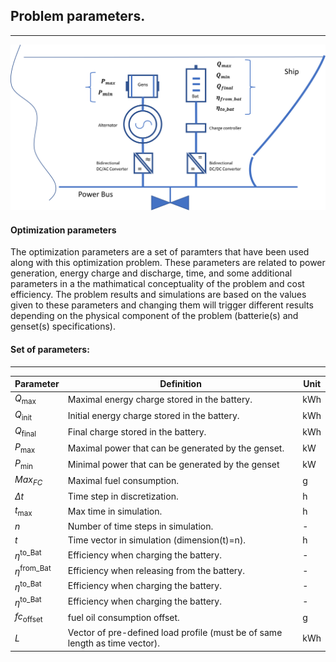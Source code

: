 ## Problem parameters.
---

![Screenshot](img/hyh_illustration_parameters.png)

#### Optimization parameters

The optimization parameters are a set of paramters that have been used along with this optimization problem. These parameters are related to power generation, energy charge and discharge, time, and some additional parameters in a the mathimatical conceptuality of the problem and cost efficiency. The problem results and simulations are based on the values given to these parameters and changing them will trigger different results depending on the physical component of the problem (batterie(s) and genset(s) specifications). 

#### Set of parameters:
---

| Parameter                         | Definition                                                                         | Unit
| ------------------------          | -------------                                                                      |--------------
| $Q_{\mathrm{max}}$                | Maximal energy charge stored in the battery.                                       | kWh
| $Q_{\mathrm{init}}$               | Initial energy charge stored in the battery.                                       | kWh
| $Q_{\mathrm{final}}$              | Final charge stored in the battery.                                                | kWh
| $P_{\mathrm{max}\;}$              | Maximal power that can be generated by the genset.                                 | kW
| $P_{\mathrm{min}\;}$              | Minimal power that can be generated by the genset                                  | kW
| $Max_{FC}$                        | Maximal fuel consumption.                                                          | g
| $\Delta t$                        | Time step in discretization.                                                       | h
| $t_{\mathrm{max}\;}$              | Max time in simulation.                                                            | h
| $n$                               | Number of time steps in simulation.                                                | -
| $t$                               | Time vector in simulation (dimension(t)=n).                                        | h
| $\eta^{\mathrm{to\_Bat}}$         | Efficiency when charging the battery.                                              | -
| $\eta^{\mathrm{from\_Bat}}$       | Efficiency when releasing from the battery.                                        | -
| $\eta^{\mathrm{to\_Bat}}$         | Efficiency when charging the battery.                                              | -
| $\eta^{\mathrm{to\_Bat}}$         | Efficiency when charging the battery.                                              | -
| $fc_{\mathrm{offset}\;}$          | fuel oil consumption offset.                                                       | g
| $L$                               | Vector of pre-defined load profile (must be of same length as time vector).        | kWh